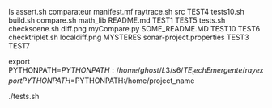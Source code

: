ls
assert.sh        comparateur    manifest.mf   raytrace.sh               src     TEST4  tests10.sh
build.sh         compare.sh     math_lib      README.md                 TEST1   TEST5  tests.sh
checkscene.sh    diff.png       myCompare.py  SOME_README.MD            TEST10  TEST6
checktriplet.sh  localdiff.png  MYSTERES      sonar-project.properties  TEST3   TEST7

export PYTHONPATH=$PYTHONPATH:/home/ghost/L3/s6/TE_techEmergente/ray
export PYTHONPATH=$PYTHONPATH:/home/project_name

<!-- and -->
./tests.sh 
